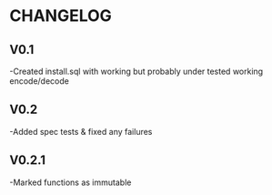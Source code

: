 # CHANGELOG

## V0.1
-Created install.sql with working but probably under tested working encode/decode

## V0.2
-Added spec tests & fixed any failures

## V0.2.1
-Marked functions as immutable